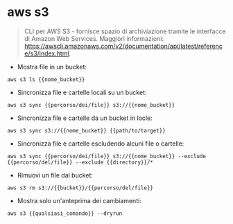 # aws s3

> CLI per AWS S3 - fornisce spazio di archiviazione tramite le interfacce di Amazon Web Services.
> Maggiori informazioni: <https://awscli.amazonaws.com/v2/documentation/api/latest/reference/s3/index.html>.

- Mostra file in un bucket:

`aws s3 ls {{nome_bucket}}`

- Sincronizza file e cartelle locali su un bucket:

`aws s3 sync {{percorso/dei/file}} s3://{{nome_bucket}}`

- Sincronizza file e cartelle da un bucket in locle:

`aws s3 sync s3://{{nome_bucket}} {{path/to/target}}`

- Sincronizza file e cartelle escludendo alcuni file o cartelle:

`aws s3 sync {{percorso/dei/file}} s3://{{nome_bucket}} --exclude {{percorso/del/file}} --exclude {{directory}}/*`

- Rimuovi un file dal bucket:

`aws s3 rm s3://{{bucket}}/{{percorso/del/file}}`

- Mostra solo un'anteprima dei cambiamenti:

`aws s3 {{qualsiasi_comando}} --dryrun`
